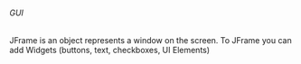 ###### GUI 
JFrame is an object represents a window on the screen.
To JFrame you can add Widgets (buttons, text, checkboxes, UI Elements)